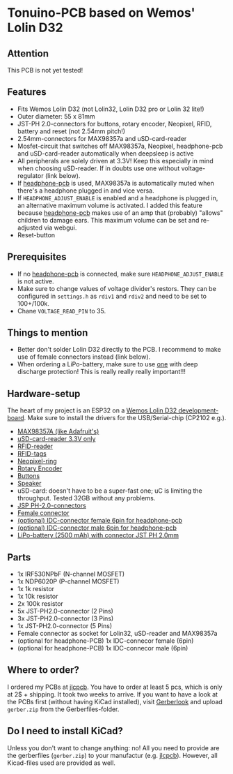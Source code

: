 # Tonuino-PCB based on Wemos' Lolin D32

## Attention
This PCB is not yet tested!

## Features
* Fits Wemos Lolin D32 (not Lolin32, Lolin D32 pro or Lolin 32 lite!)
* Outer diameter: 55 x 81mm
* JST-PH 2.0-connectors for buttons, rotary encoder, Neopixel, RFID, battery and reset (not 2.54mm pitch!)
* 2.54mm-connectors for MAX98357a and uSD-card-reader
* Mosfet-circuit that switches off MAX98357a, Neopixel, headphone-pcb and uSD-card-reader automatically when deepsleep is active
* All peripherals are solely driven at 3.3V! Keep this especially in mind when choosing uSD-reader. If in doubts use one without voltage-regulator (link below).
* If [headphone-pcb](https://github.com/biologist79/Tonuino-ESP32-I2S/tree/master/PCBs/Headphone%20with%20PCM5102a%20and%20TDA1308) is used, MAX98357a is automatically muted when there's a headphone plugged in and vice versa.
* If `HEADPHONE_ADJUST_ENABLE` is enabled and a headphone is plugged in, an alternative maximum volume is activated. I added this feature because [headphone-pcb](https://github.com/biologist79/Tonuino-ESP32-I2S/tree/master/PCBs/Headphone%20with%20PCM5102a%20and%20TDA1308) makes use of an amp that (probably) "allows" children to damage ears. This maximum volume can be set and re-adjusted via webgui.
* Reset-button

## Prerequisites
* If no [headphone-pcb](https://github.com/biologist79/Tonuino-ESP32-I2S/tree/master/PCBs/Headphone%20with%20PCM5102a%20and%20TDA1308) is connected, make sure `HEADPHONE_ADJUST_ENABLE` is not active.
* Make sure to change values of voltage divider's restors. They can be configured in `settings.h` as `rdiv1` and `rdiv2` and need to be set to 100+/100k.
* Chane `VOLTAGE_READ_PIN` to 35.

## Things to mention
* Better don't solder Lolin D32 directly to the PCB. I recommend to make use of female connectors instead (link below).
* When ordering a LiPo-battery, make sure to use [one](https://www.eremit.de/p/eremit-3-7v-2500mah-lipo-104050-jst-ph-2-0mm) with deep discharge protection! This is really really really important!!!

## Hardware-setup
The heart of my project is an ESP32 on a [Wemos Lolin D32 development-board](https://de.aliexpress.com/item/32808551116.html). Make sure to install the drivers for the USB/Serial-chip (CP2102 e.g.).
* [MAX98357A (like Adafruit's)](https://de.aliexpress.com/item/32999952454.html)
* [uSD-card-reader 3.3V only](https://www.ebay.de/itm/Micro-SPI-Kartenleser-Card-Reader-2GB-SD-8GB-SDHC-Card-3-3V-ESP8266-Arduino-NEU/333796577968)
* [RFID-reader](https://www.amazon.de/AZDelivery-Reader-Arduino-Raspberry-gratis/dp/B074S8MRQ7)
* [RFID-tags](https://www.amazon.de/AZDelivery-Keycard-56MHz-Schlüsselkarte-Karte/dp/B07TVJPTM7)
* [Neopixel-ring](https://de.aliexpress.com/item/32673883645.html)
* [Rotary Encoder](https://de.aliexpress.com/item/33041814942.html)
* [Buttons](https://de.aliexpress.com/item/32896285438.html)
* [Speaker](https://www.visaton.de/de/produkte/chassiszubehoer/breitband-systeme/fr-7-4-ohm)
* uSD-card: doesn't have to be a super-fast one; uC is limiting the throughput. Tested 32GB without any problems.
* [JSP PH-2.0-connectors](https://de.aliexpress.com/item/32968344273.html)
* [Female connector](https://de.aliexpress.com/item/32724478308.html)
* [(optional) IDC-connector female 6pin for headphone-pcb](https://de.aliexpress.com/item/33029492417.html)
* [(optional) IDC-connector male 6pin for headphone-pcb](https://de.aliexpress.com/item/1005001400147026.html)
* [LiPo-battery (2500 mAh) with connector JST PH 2.0mm](https://www.eremit.de/p/eremit-3-7v-2500mah-lipo-104050-jst-ph-2-0mm)

## Parts
* 1x IRF530NPbF (N-channel MOSFET)
* 1x NDP6020P (P-channel MOSFET)
* 1x 1k resistor
* 1x 10k resistor
* 2x 100k resistor
* 5x JST-PH2.0-connector (2 Pins)
* 3x JST-PH2.0-connector (3 Pins)
* 1x JST-PH2.0-connector (5 Pins)
* Female connector as socket for Lolin32, uSD-reader and MAX98357a
* (optional for headphone-PCB) 1x IDC-connecor female (6pin)
* (optional for headphone-PCB) 1x IDC-connecor male (6pin)

## Where to order?
I ordered my PCBs at [jlcpcb](https://jlcpcb.com/). You have to order at least 5 pcs, which is only at 2$ + shipping. It took two weeks to arrive. If you want to have a look at the PCBs first (without having KiCad installed), visit [Gerberlook](https://www.gerblook.org/) and upload `gerber.zip` from the Gerberfiles-folder.

## Do I need to install KiCad?
Unless you don't want to change anything: no! All you need to provide are the gerberfiles (`gerber.zip`) to your manufactur (e.g. [jlcpcb](https://jlcpcb.com/)). However, all Kicad-files used are provided as well.
